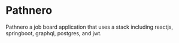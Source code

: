 # Pathnero
Pathnero a job board application that uses a stack including reactjs, springboot, graphql, postgres, and jwt.
